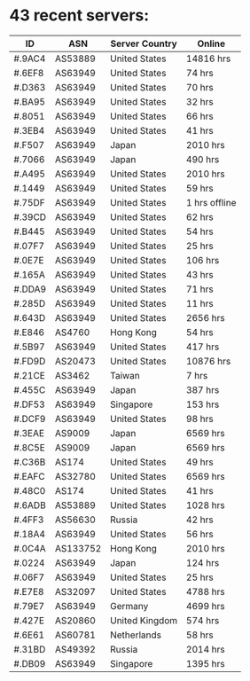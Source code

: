 # 43 recent servers:

| ID | ASN | Server Country | Online |
| ------ | ------ | ------ | ------ |
| #.9AC4 | AS53889 | United States | 14816 hrs |
| #.6EF8 | AS63949 | United States | 74 hrs |
| #.D363 | AS63949 | United States | 70 hrs |
| #.BA95 | AS63949 | United States | 32 hrs |
| #.8051 | AS63949 | United States | 66 hrs |
| #.3EB4 | AS63949 | United States | 41 hrs |
| #.F507 | AS63949 | Japan | 2010 hrs |
| #.7066 | AS63949 | Japan | 490 hrs |
| #.A495 | AS63949 | United States | 2010 hrs |
| #.1449 | AS63949 | United States | 59 hrs |
| #.75DF | AS63949 | United States | 1 hrs offline |
| #.39CD | AS63949 | United States | 62 hrs |
| #.B445 | AS63949 | United States | 54 hrs |
| #.07F7 | AS63949 | United States | 25 hrs |
| #.0E7E | AS63949 | United States | 106 hrs |
| #.165A | AS63949 | United States | 43 hrs |
| #.DDA9 | AS63949 | United States | 71 hrs |
| #.285D | AS63949 | United States | 11 hrs |
| #.643D | AS63949 | United States | 2656 hrs |
| #.E846 | AS4760 | Hong Kong | 54 hrs |
| #.5B97 | AS63949 | United States | 417 hrs |
| #.FD9D | AS20473 | United States | 10876 hrs |
| #.21CE | AS3462 | Taiwan | 7 hrs |
| #.455C | AS63949 | Japan | 387 hrs |
| #.DF53 | AS63949 | Singapore | 153 hrs |
| #.DCF9 | AS63949 | United States | 98 hrs |
| #.3EAE | AS9009 | Japan | 6569 hrs |
| #.8C5E | AS9009 | Japan | 6569 hrs |
| #.C36B | AS174 | United States | 49 hrs |
| #.EAFC | AS32780 | United States | 6569 hrs |
| #.48C0 | AS174 | United States | 41 hrs |
| #.6ADB | AS53889 | United States | 1028 hrs |
| #.4FF3 | AS56630 | Russia | 42 hrs |
| #.18A4 | AS63949 | United States | 56 hrs |
| #.0C4A | AS133752 | Hong Kong | 2010 hrs |
| #.0224 | AS63949 | Japan | 124 hrs |
| #.06F7 | AS63949 | United States | 25 hrs |
| #.E7E8 | AS32097 | United States | 4788 hrs |
| #.79E7 | AS63949 | Germany | 4699 hrs |
| #.427E | AS20860 | United Kingdom | 574 hrs |
| #.6E61 | AS60781 | Netherlands | 58 hrs |
| #.31BD | AS49392 | Russia | 2014 hrs |
| #.DB09 | AS63949 | Singapore | 1395 hrs |

